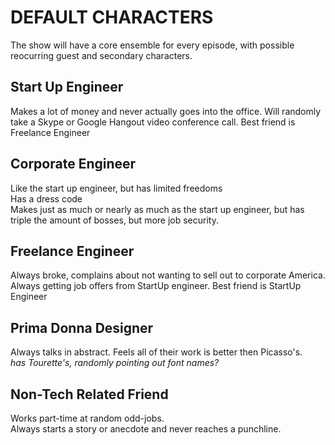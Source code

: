 DEFAULT CHARACTERS
===================
  
The show will have a core ensemble for every episode, with possible reocurring guest and secondary characters.

Start Up Engineer
-------------------
Makes a lot of money and never actually goes into the office. Will randomly take a Skype or Google Hangout video conference call. Best friend is Freelance Engineer
  
Corporate Engineer
-------------------
Like the start up engineer, but has limited freedoms  
Has a dress code  
Makes just as much or nearly as much as the start up engineer, but has triple the amount of bosses, but more job security.
  
  
Freelance Engineer
-------------------
Always broke, complains about not wanting to sell out to corporate America. Always getting job offers from StartUp engineer. Best friend is StartUp Engineer
  
Prima Donna Designer
--------------------
Always talks in abstract. Feels all of their work is better then Picasso's.  
*has Tourette's, randomly pointing out font names?*

Non-Tech Related Friend
-------------------------
Works part-time at random odd-jobs.  
Always starts a story or anecdote and never reaches a punchline.
